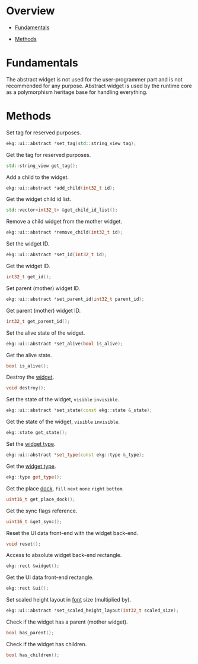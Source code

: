 # Overview

- [Fundamentals](/ekg-docs/abstract/#fundamentals)

- [Methods](/ekg-docs/abstract/#methods)

# Fundamentals

The abstract widget is not used for the user-programmer part and is not recommended for any purpose. Abstract widget is used by the runtime core as a polymorphism heritage base for handling everything. 

# Methods

Set tag for reserved purposes.

```cpp
ekg::ui::abstract *set_tag(std::string_view tag);
```

Get the tag for reserved purposes.

```cpp
std::string_view get_tag();
```

Add a child to the widget.

```cpp
ekg::ui::abstract *add_child(int32_t id);
```

Get the widget child id list.

```cpp
std::vector<int32_t> &get_child_id_list();
```

Remove a child widget from the mother widget.

```cpp
ekg::ui::abstract *remove_child(int32_t id);
```

Set the widget ID.

```cpp
ekg::ui::abstract *set_id(int32_t id);
```

Get the widget ID.

```cpp
int32_t get_id();
```

Set parent (mother) widget ID.

```cpp
ekg::ui::abstract *set_parent_id(int32_t parent_id);
```

Get parent (mother) widget ID.

```cpp
int32_t get_parent_id();
```

Set the alive state of the widget.

```cpp
ekg::ui::abstract *set_alive(bool is_alive);
```

Get the alive state.

```cpp
bool is_alive();
```

Destroy the [widget](/ekg-docs/widget/#widget).

```cpp
void destroy();
```

Set the state of the widget, `visible` `invisible`.

```cpp
ekg::ui::abstract *set_state(const ekg::state &_state);
```

Get the state of the widget, `visible` `invisible`.

```cpp
ekg::state get_state();
```

Set the [widget type](/ekg-docs/widget/#type).

```cpp
ekg::ui::abstract *set_type(const ekg::type &_type);
```

Get the [widget type](Widget#Type).

```cpp
ekg::type get_type();
```

Get the place [dock](../layout/layoutdock.md), `fill` `next` `none` `right` `bottom`.

```cpp
uint16_t get_place_dock();
```

Get the sync flags reference.

```cpp
uint16_t &get_sync();
```

Reset the UI data front-end with the widget back-end.

```cpp
void reset();
```

Access to absolute widget back-end rectangle.

```cpp
ekg::rect &widget();
```

Get the UI data front-end rectangle.

```cpp
ekg::rect &ui();
```

Set scaled height layout in [font](../draw/fontrenderer.md) size (multiplied by).

```cpp
ekg::ui::abstract *set_scaled_height_layout(int32_t scaled_size);
```

Check if the widget has a parent (mother widget).

```cpp
bool has_parent();
```

Check if the widget has children.

```cpp
bool has_children();
```